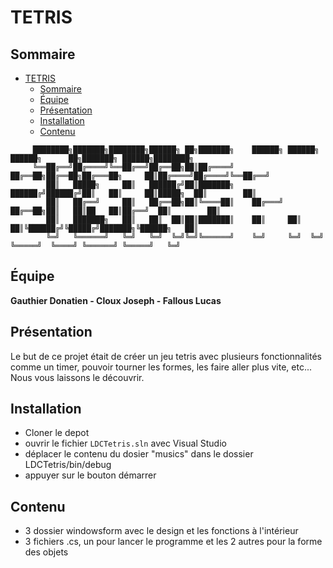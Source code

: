 # TETRIS

## Sommaire
- [TETRIS](#tetris)
  - [Sommaire](#sommaire)
  - [Équipe](#équipe)
  - [Présentation](#présentation)
  - [Installation](#installation)
  - [Contenu](#contenu)

```
     ████████╗███████╗████████╗██████╗ ██╗███████╗    ██████╗ ██████╗  ██████╗      ██╗███████╗ ██████╗████████╗
     ╚══██╔══╝██╔════╝╚══██╔══╝██╔══██╗██║██╔════╝    ██╔══██╗██╔══██╗██╔═══██╗     ██║██╔════╝██╔════╝╚══██╔══╝
        ██║   █████╗     ██║   ██████╔╝██║███████╗    ██████╔╝██████╔╝██║   ██║     ██║█████╗  ██║        ██║   
        ██║   ██╔══╝     ██║   ██╔══██╗██║╚════██║    ██╔═══╝ ██╔══██╗██║   ██║██   ██║██╔══╝  ██║        ██║   
        ██║   ███████╗   ██║   ██║  ██║██║███████║    ██║     ██║  ██║╚██████╔╝╚█████╔╝███████╗╚██████╗   ██║   
        ╚═╝   ╚══════╝   ╚═╝   ╚═╝  ╚═╝╚═╝╚══════╝    ╚═╝     ╚═╝  ╚═╝ ╚═════╝  ╚════╝ ╚══════╝ ╚═════╝   ╚═╝   
```
## Équipe

**Gauthier Donatien - Cloux Joseph - Fallous Lucas**

## Présentation
Le but de ce projet était de créer un jeu tetris avec plusieurs fonctionnalités comme un timer, pouvoir tourner les formes, les faire aller plus vite, etc...
Nous vous laissons le découvrir.
## Installation
- Cloner le depot
- ouvrir le fichier `LDCTetris.sln` avec Visual Studio
- déplacer le contenu du dosier "musics" dans le dossier LDCTetris/bin/debug
- appuyer sur le bouton démarrer

## Contenu

- 3 dossier windowsform avec le design et les fonctions à l'intérieur
- 3 fichiers .cs, un pour lancer le programme et les 2 autres pour la forme des objets
